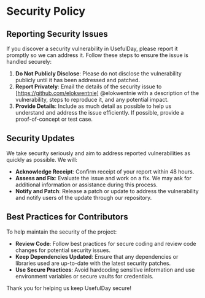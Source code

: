 # Security Policy

## Reporting Security Issues

If you discover a security vulnerability in UsefulDay, please report it promptly so we can address it. Follow these steps to ensure the issue is handled securely:

1. **Do Not Publicly Disclose**: Please do not disclose the vulnerability publicly until it has been addressed and patched.
2. **Report Privately**: Email the details of the security issue to [https://github.com/elokwentnie] @elokwentnie with a description of the vulnerability, steps to reproduce it, and any potential impact.
3. **Provide Details**: Include as much detail as possible to help us understand and address the issue efficiently. If possible, provide a proof-of-concept or test case.

## Security Updates

We take security seriously and aim to address reported vulnerabilities as quickly as possible. We will:

- **Acknowledge Receipt**: Confirm receipt of your report within 48 hours.
- **Assess and Fix**: Evaluate the issue and work on a fix. We may ask for additional information or assistance during this process.
- **Notify and Patch**: Release a patch or update to address the vulnerability and notify users of the update through our repository.

## Best Practices for Contributors

To help maintain the security of the project:

- **Review Code**: Follow best practices for secure coding and review code changes for potential security issues.
- **Keep Dependencies Updated**: Ensure that any dependencies or libraries used are up-to-date with the latest security patches.
- **Use Secure Practices**: Avoid hardcoding sensitive information and use environment variables or secure vaults for credentials.

Thank you for helping us keep UsefulDay secure!

